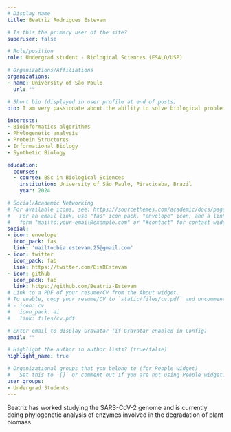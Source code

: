 ```yaml
---
# Display name
title: Beatriz Rodrigues Estevam

# Is this the primary user of the site?
superuser: false

# Role/position
role: Undergrad student - Biological Sciences (ESALQ/USP)

# Organizations/Affiliations
organizations:
- name: University of São Paulo 
  url: ""

# Short bio (displayed in user profile at end of posts)
bio: I am very passionate about the ability to solve biological problems with bioinformatics.

interests:
- Bioinformatics algorithms
- Phylogenetic analysis
- Protein Structures 
- Informational Biology 
- Synthetic Biology

education:
  courses:
  - course: BSc in Biological Sciences
    institution: University of São Paulo, Piracicaba, Brazil
    year: 2024

# Social/Academic Networking
# For available icons, see: https://sourcethemes.com/academic/docs/page-builder/#icons
#   For an email link, use "fas" icon pack, "envelope" icon, and a link in the
#   form "mailto:your-email@example.com" or "#contact" for contact widget.
social:
- icon: envelope
  icon_pack: fas
  link: 'mailto:bia.estevam.25@gmail.com'
- icon: twitter
  icon_pack: fab
  link: https://twitter.com/BiaREstevam
- icon: github
  icon_pack: fab
  link: https://github.com/Beatriz-Estevam
# Link to a PDF of your resume/CV from the About widget.
# To enable, copy your resume/CV to `static/files/cv.pdf` and uncomment the lines below.
# - icon: cv
#   icon_pack: ai
#   link: files/cv.pdf

# Enter email to display Gravatar (if Gravatar enabled in Config)
email: ""

# Highlight the author in author lists? (true/false)
highlight_name: true

# Organizational groups that you belong to (for People widget)
#   Set this to `[]` or comment out if you are not using People widget.
user_groups:
- Undergrad Students
---
```


Beatriz has worked studying the SARS-CoV-2 genome and is currently doing phylogenetic analysis of enzymes involved in the degradation of plant biomass.
